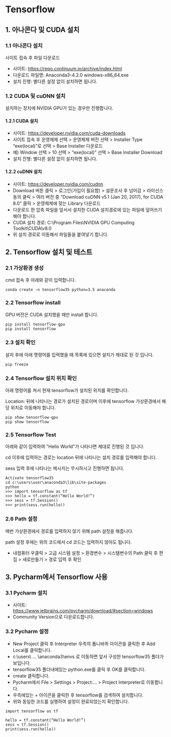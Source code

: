 # Tensorflow

## 1. 아나콘다 및 CUDA 설치
### 1.1 아나콘다 설치
사이트 접속 후 파일 다운로드
* 사이트: https://repo.continuum.io/archive/index.html
* 다운로드 파일명: Anaconda3-4.2.0 windows-x86_64.exe
* 설치 진행: 별다른 설정 없이 설치하면 됩니다.

### 1.2 CUDA 및 cuDNN 설치
설치하는 장치에 NVIDIA GPU가 있는 경우만 진행합니다.

#### 1.2.1 CUDA 설치
 * 사이트: https://developer.nvidia.com/cuda-downloads
 * 사이트 접속 후 운영체제 선택 > 운영체제 버전 선택 > Installer Type “exe(local)”로 선택 > Base Installer 다운로드
 * 예) Window 선택 > 10 선택 > “exe(local)” 선택 > Base Installer Download
 * 설치 진행: 별다른 설정 없이 설치하면 됩니다.

#### 1.2.2 cuDNN 설치
 * 사이트: https://developer.nvidia.com/cudnn
 * Download 버튼 클릭 > 로그인(가입이 필요함) > 설문조사 후 넘어감 > 라이선스 동의 클릭 > 여러 버전 중 “Download cuDNN v5.1 (Jan 20, 2017), for CUDA 8.0” 클릭 > 운영체제에 맞는 Library 다운로드
 * 다운로드 한 압축 파일을 앞서서 설치한 CUDA 설치경로에 있는 파일에 덮어쓰기 해야 합니다.
 * CUDA 설치 경로: C:\Program Files\NVIDIA GPU Computing Toolkit\CUDA\v8.0
 * 위 설치 경로로 이동해서 파일들을 붙여넣기 합니다.

## 2.	Tensorflow 설치 및 테스트
### 2.1 가상환경 생성
cmd 접속 후 아래와 같이 입력합니다.
```
conda create -n tensorflow35 python=3.5 anaconda
```

### 2.2 Tensorflow install 
GPU 버전은 CUDA 설치했을 때만 install 합니다.
```
pip install tensorflow-gpu
pip install tensorflow
```

### 2.3 설치 확인
설치 후에 아래 명령어를 입력했을 때 목록에 있으면 설치가 제대로 된 것 입니다. 
```
pip freeze
```

### 2.4 Tensorflow 설치 위치 확인
아래 명령어를 쳐서 현재 tensorflow가 설치된 위치를 확인합니다.

Location: 뒤에 나타나는 경로가 설치된 경로이며 이후에 tensorflow 가상환경에서 해당 위치로 이동해야 합니다.
```
pip show tensorflow-gpu
pip show tensorflow
```

### 2.5 Tensorflow Test
아래와 같이 입력하여 "Hello World"가 나타나면 제대로 진행된 것 입니다. 

cd 이후에 입력하는 경로는 location 뒤에 나타나는 설치 경로를 입력해야 합니다.

sess 입력 후에 나타나는 메시지는 무시하시고 진행하면 됩니다.
```
Activate tensorflow35
cd c:\users\user\anaconda3\lib\site-packages
python
>>> import tensorflow as tf
>>> hello = tf.constant(“Hello World!”)
>>> sess = tf.Session()
>>>	print(sess.run(hello))
```

### 2.6 Path 설정
매번 가상환경에서 경로를 입력하지 않기 위해  path 설정을 해줍니다.

path 설정 후에는 위의 코드에서 cd 코드는 입력하지 않아도 됩니다. 
 * 내컴퓨터 우클릭 > 고급 시스템 설정 > 환경변수 > 시스템변수의 Path 클릭 후 편집 > 새로만들기 > 경로 입력 후 확인

## 3. Pycharm에서 Tensorflow 사용
### 3.1 Pycharm 설치
 * 사이트: https://www.jetbrains.com/pycharm/download/#section=windows
 * Community Version으로 다운로드합니다.
 
### 3.2 Pycharm 설정
 * New Project 클릭 후 Interpreter 우측의 톱니바퀴 아이콘을 클릭한 후 Add Local를 클릭합니다.
 * c:\users\ ... \anaconda3\envs 로 이동하면 앞서 구성한 tensorflow35 폴더가 보입니다.
 * tensorflow35 폴더내에있는 python.exe를 클릭 후 OK를 클릭합니다.
 * create 클릭합니다.
 * Pycharm에서 File > Settings > Project:... > Project Interpreter로 이동합니다.
 * 우측에있는 + 아이콘을 클릭한 후 tensorflow를 검색하여 설치합니다.
 * 위와 동일한 코드를 실행하여 설정이 완료되었는지 확인합니다.
 
```
import tensorflow as tf

hello = tf.constant(“Hello World!”)
sess = tf.Session()
print(sess.run(hello))
```



